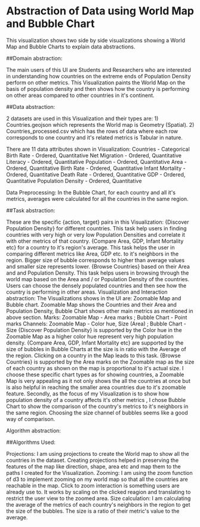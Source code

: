 # Abstraction of Data using World Map and Bubble Chart

This visualization shows two side by side visualizations showing a World Map and Bubble Charts to explain data abstractions.


##Domain abstraction:


The main users of this UI are Students and Researchers who are interested in understanding how countries on the extreme ends of Population Density perform on other metrics. This Visualization paints the World Map on the basis of population density and then shows how the country is performing on other areas compared to other countries in it's continent.


##Data abstraction:


2 datasets are used in this Visualization and their types are: 1) Countries.geojson which represents the World map is Geometry (Spatial). 2) Countries_processed.csv which has the rows of data where each row corresponds to one country and it's related metrics is Tabular in nature.


There are 11 data attributes shown in Visualization:
Countries - Categorical
Birth Rate - Ordered, Quantitative
Net Migration - Ordered, Quantitative
Literacy - Ordered, Quantitative
Population - Ordered, Quantitative
Area - Ordered, Quantitative
Birth Rate - Ordered, Quantitative
Infant Mortality - Ordered, Quantitative
Death Rate - Ordered, Quantitative
GDP - Ordered, Quantitative
Population Density - Ordered, Quantitative

Data Preprocessing: In the Bubble Chart, for each country and all it's metrics, averages were calculated for all the countries in the same region.


##Task abstraction:

These are the specific {action, target} pairs in this Visualization:
{Discover Population Density} for different countries. This task help users in finding countries with very high or very low Population Densities and correlate it with other metrics of that country.
{Compare Area, GDP, Infant Mortality etc} for a country to it's region's average. This task helps the user in comparing different metrics like Area, GDP etc. to it's neighbors in the region. Bigger size of bubble corresponds to higher than average values and smaller size represents lower.
{Browse Countries} based on their Area and and Population Density. This task helps users in browsing through the world map based on the Area and / or Population Density of the countries. Users can choose the densely populated countries and then see how the country is performing in other areas.
Visualization and Interaction abstraction:
The Visualizations shows in the UI are: Zoomable Map and Bubble chart. Zoomable Map shows the Countries and their Area and Population Density, Bubble Chart shows other main metrics as mentioned in above section.
Marks: Zoomable Map - Area marks ; Bubble Chart - Point marks
Channels: Zoomable Map - Color hue, Size (Area) ; Bubble Chart - Size
{Discover Population Density} is supported by the Color hue in the Zoomable Map as a higher color hue represent very high population density.
{Compare Area, GDP, Infant Mortality etc} are supported by the size of bubbles in Bubble Charts at the size is in ratio with the Average of the region. Clicking on a country in the Map leads to this task.
{Browse Countries} is supported by the Area marks on the Zoomable map as the size of each country as shown on the map is proportional to it's actual size. I choose these specific chart types as for showing countries, a Zoomable Map is very appealing as it not only shows the all the countries at once but is also helpful in reaching the smaller area countries due to it's zoomable feature. Secondly, as the focus of my Visualization is to show how population density of a country affects it's other metrics , I chose Bubble Chart to show the comparison of the country's metrics to it's neighbors in the same region. Choosing the size channel of bubbles seems like a good way of comparison.


Algorithm abstraction:


##Algorithms Used:


Projections: I am using projections to create the World map to show all the countries in the dataset. Creating projections helped in preserving the features of the map like direction, shape, area etc and map them to the paths I created for the Visualization.
Zooming: I am using the zoom function of d3 to implement zooming on my world map so that all the countries are reachable in the map. Click to zoom interaction is something users are already use to. It works by scaling on the clicked reagion and translating to restrict the user view to the zoomed area.
Size calculation: I am calculating the average of the metrics of each country's neighbors in the region to get the size of the bubbles. The size is a ratio of their metric's value to the average.